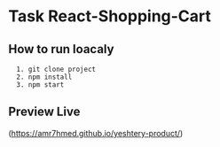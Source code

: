 # Task React-Shopping-Cart

## How to run loacaly
```
  1. git clone project
  2. npm install 
  3. npm start
```

## Preview Live
(https://amr7hmed.github.io/yeshtery-product/)
